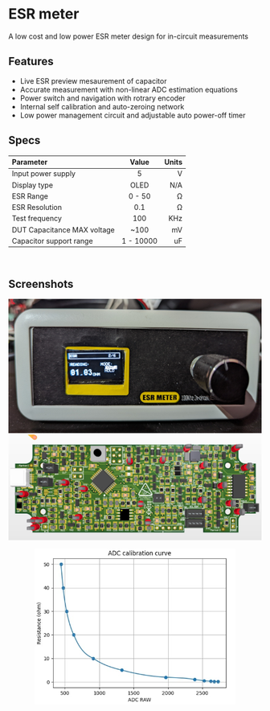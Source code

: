 # ESR meter

A low cost and low power ESR meter design for in-circuit measurements

## Features

- Live ESR preview mesaurement of capacitor
- Accurate measurement with non-linear ADC estimation equations
- Power switch and navigation with rotrary encoder
- Internal self calibration and auto-zeroing network
- Low power management circuit and adjustable auto power-off timer


## Specs

| Parameter                   | Value  |   Units |
| :-------------------------- | :----: | ------: |
| Input power supply          |   5    |       V |
| Display type                |  OLED  |     N/A |
| ESR Range                   | 0 - 50 | &#8486; |
| ESR Resolution              |  0.1   | &#8486; |
| Test frequency              |   100   |     KHz |
| DUT Capacitance MAX voltage |  ~100  |      mV |
| Capacitor support range |  1 - 10000  |      uF |

&nbsp;

## Screenshots

<img src="img/front_panel.jpg" alt="drawing" width="800"/>

<img src="img/3d_PCB.jpg" alt="drawing1" width="700"/>

<p align="center">
<img src="img/Calib_curve.jpg" alt="drawing2" width="400"/>
</p>